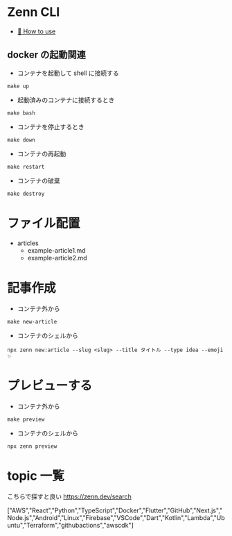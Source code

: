 # Zenn CLI

- [📘 How to use](https://zenn.dev/zenn/articles/zenn-cli-guide)

## docker の起動関連

- コンテナを起動して shell に接続する

```
make up
```

- 起動済みのコンテナに接続するとき

```
make bash
```

- コンテナを停止するとき

```
make down
```

- コンテナの再起動
```
make restart
```

- コンテナの破棄
```
make destroy
```

# ファイル配置

- articles
  - example-article1.md
  - example-article2.md

# 記事作成
- コンテナ外から
```
make new-article
```
- コンテナのシェルから
```
npx zenn new:article --slug <slug> --title タイトル --type idea --emoji ✨
```

# プレビューする
- コンテナ外から
```
make preview
```

- コンテナのシェルから
```
npx zenn preview
```

# topic 一覧
こちらで探すと良い
https://zenn.dev/search

["AWS","React","Python","TypeScript","Docker","Flutter","GitHub","Next.js","Node.js","Android","Linux","Firebase","VSCode","Dart","Kotlin","Lambda","Ubuntu","Terraform","githubactions","awscdk"]
